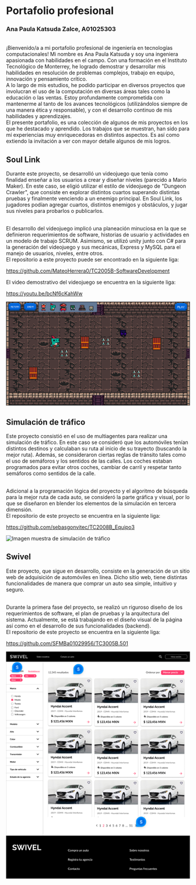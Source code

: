 # Portafolio profesional
### Ana Paula Katsuda Zalce, A01025303

<br>
¡Bienvenido/a a mi portafolio profesional de ingeniería en tecnologías computacionales! Mi nombre es Ana Paula Katsuda y soy una ingeniera apasionada con habilidades en el campo. Con una formación en el Instituto Tecnológico de Monterrey, he logrado demostrar y desarrollar mis habilidades en resolución de problemas complejos, trabajo en equipo, innovación y pensamiento crítico. 

<br>
A lo largo de mis estudios, he podido participar en diversos proyectos que involucran el uso de la computación en diversas áreas tales como la educación o las ventas. Estoy profundamente comprometida con mantenerme al tanto de los avances tecnológicos (utilizándolos siempre de una manera ética y responsable), y con el desarrollo continuo de mis habilidades y aprendizajes. 

<br>
El presente portafolio, es una colección de algunos de mis proyectos en los que he destacado y aprendido. Los trabajos que se muestran, han sido para mí experiencias muy enriquecedoras en distintos aspectos. Es así como extiendo la invitación a ver con mayor detalle algunos de mis logros.

<br>

## Soul Link

Durante este proyecto, se desarrolló un videojuego que tenía como finalidad enseñar a los usuarios a crear y diseñar niveles (parecido a Mario Maker). En este caso, se eligió utilizar el estilo de videojuego de "Dungeon Crawler", que consiste en explorar distintos cuartos superando distintas pruebas y finalmente venciendo a un enemigo principal. En Soul Link, los jugadores podían agregar cuartos, distintos enemigos y obstáculos, y jugar sus niveles para probarlos o publicarlos. 

<br>
El desarrollo del videojuego implicó una planeación minuciosa en la que se definieron requerimientos de software, historias de usuario y actividades en un modelo de trabajo SCRUM. Asimismo, se utilizó unity junto con C# para la generación del videojuego y sus mecánicas, Express y MySQL para el manejo de usuarios, niveles, entre otros. 

<br>
El repositorio a este proyecto puede ser encontrado en la siguiente liga: 

https://github.com/MateoHerrera0/TC2005B-SoftwareDevelopment

El video demostrativo del videojuego se encuentra en la siguiente liga: 

https://youtu.be/bcNf6cKahWw

![Muestra creación de nivel Soul Link](https://github.com/MateoHerrera0/TC2005B-SoftwareDevelopment/blob/6a72ef0c0c2d124af2785e3a0e7d9a844756aa8d/WEB/assets/img/portfolio/BuildLevel.png)


## Simulación de tráfico
Este proyecto consistió en el uso de multiagentes para realizar una simulación de tráfico. En este caso se consideró que los automóviles tenían distintos destinos y calculaban su ruta al inicio de su trayecto (buscando la mejor ruta). Además, se consideraron ciertas reglas de tránsito tales como el uso de semáforos y los sentidos de las calles. Los coches estaban programados para evitar otros coches, cambiar de carril y respetar tanto semáforos como sentidos de la calle. 

<br>
Adicional a la programación lógica del proyecto y el algoritmo de búsqueda para la mejor ruta de cada auto, se consideró la parte gráfica y visual, por lo que se diseñaron en blender los elementos de la simulación en tercera dimensión. 

<br>
El repositorio de este proyecto se encuentra en la siguiente liga: 

https://github.com/sebasgonvitec/TC2008B_Equipo3

![Imagen muestra de simulación de tráfico](https://github.com/sebasgonvitec/TC2008B_Equipo3/blob/edcbb3420b9def8b03933c6777925330a721ac14/models/Images/ezgif-3-c44e33516b.gif)

## Swivel

Este proyecto, que sigue en desarrollo, consiste en la generación de un sitio web de adquisición de automóviles en línea. Dicho sitio web, tiene distintas funcionalidades de manera que comprar un auto sea simple, intuitivo y seguro. 

<br>
Durante la primera fase del proyecto, se realizó un riguroso diseño de los requerimientos de software, el plan de pruebas y la arquitectura del sistema. Actualmente, se está trabajando en el diseño visual de la página así como en el desarrollo de sus funcionalidades (backend).

<br>
El repositorio de este proyecto se encuentra en la siguiente liga: 

https://github.com/SFMBa01029956/TC3005B.501

![Imagen muestra Swivel](https://github.com/a01025303/ev-intermedia-s6/blob/3fbea56d612f23ed6300411d0cb0eb8a57a688c6/media/ImagenSwivel.png)
